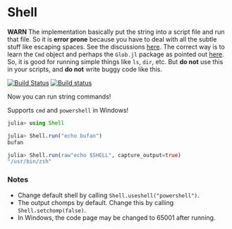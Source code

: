 # Shell

**WARN**
The implementation basically put the string into a script file and run that file.
So it is **error prone** because you have to deal with all the subtle stuff like escaping spaces.
See the discussions [here](https://discourse.julialang.org/t/a-small-package-to-run-string-as-shell-command/6163).
The correct way is to learn the `Cmd` object and perhaps the `Glob.jl` package as pointed out [here](https://discourse.julialang.org/t/a-small-package-to-run-string-as-shell-command/6163/5). So, it is good for running simple things like `ls`, `dir`, etc. But **do not** use this in your scripts, and **do not** write buggy code like this.

[![Build Status](https://travis-ci.org/innerlee/Shell.jl.svg?branch=master)](https://travis-ci.org/innerlee/Shell.jl)
[![Build status](https://ci.appveyor.com/api/projects/status/v545p6s5rbiwtx2y?svg=true)](https://ci.appveyor.com/project/innerlee/shell-jl)

Now you can run string commands!

Supports `cmd` and `powershell` in Windows!

```julia
julia> using Shell

julia> Shell.run("echo bufan")
bufan

julia> Shell.run(raw"echo $SHELL", capture_output=true)
"/usr/bin/zsh"
```

### Notes

* Change default shell by calling `Shell.useshell("powershell")`.
* The output chomps by default. Change this by calling `Shell.setchomp(false)`.
* In Windows, the code page may be changed to 65001 after running.

